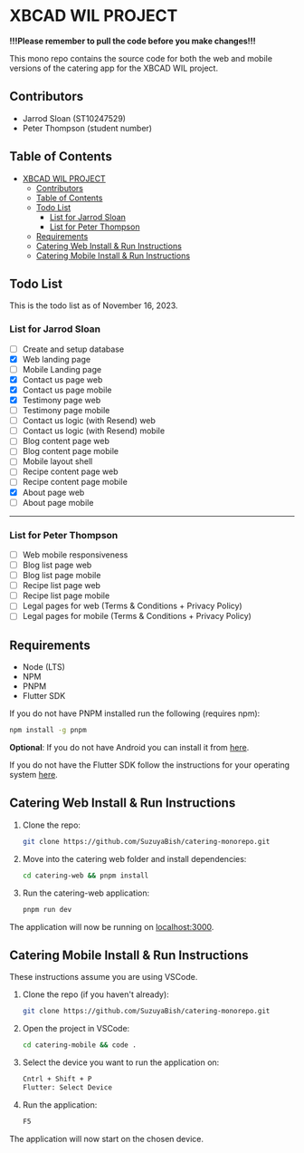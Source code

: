 # XBCAD WIL PROJECT

**!!!Please remember to pull the code before you make changes!!!**

This mono repo contains the source code for both the web and mobile versions of the catering app for the XBCAD WIL project.

## Contributors

- Jarrod Sloan (ST10247529)
- Peter Thompson (student number)

## Table of Contents

- [XBCAD WIL PROJECT](#xbcad-wil-project)
  - [Contributors](#contributors)
  - [Table of Contents](#table-of-contents)
  - [Todo List](#todo-list)
    - [List for Jarrod Sloan](#list-for-jarrod-sloan)
    - [List for Peter Thompson](#list-for-peter-thompson)
  - [Requirements](#requirements)
  - [Catering Web Install \& Run Instructions](#catering-web-install--run-instructions)
  - [Catering Mobile Install \& Run Instructions](#catering-mobile-install--run-instructions)

## Todo List

This is the todo list as of November 16, 2023.

### List for Jarrod Sloan

- [ ] Create and setup database
- [x] Web landing page
- [ ] Mobile Landing page
- [x] Contact us page web
- [x] Contact us page mobile
- [x] Testimony page web
- [ ] Testimony page mobile
- [ ] Contact us logic (with Resend) web
- [ ] Contact us logic (with Resend) mobile
- [ ] Blog content page web
- [ ] Blog content page mobile
- [ ] Mobile layout shell
- [ ] Recipe content page web
- [ ] Recipe content page mobile
- [x] About page web
- [ ] About page mobile

---

### List for Peter Thompson

- [ ] Web mobile responsiveness
- [ ] Blog list page web
- [ ] Blog list page mobile
- [ ] Recipe list page web
- [ ] Recipe list page mobile
- [ ] Legal pages for web (Terms & Conditions + Privacy Policy)
- [ ] Legal pages for mobile (Terms & Conditions + Privacy Policy)

## Requirements

- Node (LTS)
- NPM
- PNPM
- Flutter SDK

If you do not have PNPM installed run the following (requires npm):

```bash
npm install -g pnpm
```

**Optional**:
If you do not have Android you can install it from [here](https://developer.android.com/studio/install).

If you do not have the Flutter SDK follow the instructions for your operating system [here](https://docs.flutter.dev/get-started/install).

## Catering Web Install & Run Instructions

1. Clone the repo:

    ```bash
    git clone https://github.com/SuzuyaBish/catering-monorepo.git
    ```

2. Move into the catering web folder and install dependencies:

    ```bash
    cd catering-web && pnpm install
    ```

3. Run the catering-web application:

    ```bash
    pnpm run dev
    ```

The application will now be running on [localhost:3000](http://localhost:3000/).

## Catering Mobile Install & Run Instructions

These instructions assume you are using VSCode.

1. Clone the repo (if you haven't already):

    ```bash
    git clone https://github.com/SuzuyaBish/catering-monorepo.git
    ```

2. Open the project in VSCode:

    ```bash
    cd catering-mobile && code .
    ```

3. Select the device you want to run the application on:

    ```bash
    Cntrl + Shift + P
    Flutter: Select Device
    ```

4. Run the application:

    ```bash
    F5
    ```

The application will now start on the chosen device.
